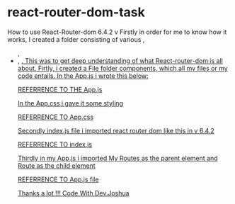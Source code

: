 # react-router-dom-task
How to use React-Router-dom 6.4.2 v
Firstly in order for me to know how it works, I created a folder consisting of various <Links>, <ul>, <li>, <a href="">.
This was to get deep understanding of what React-router-dom is all about.
Firtly, i created a File folder components, which all my files or my code entails.
In the App.js i wrote this below:

REFERRENCE TO THE App.js

In the App.css i gave it some styling

REFERRENCE TO App.css

Secondly index.js file i imported react router dom like this in v 6.4.2 

REFERRENCE TO index.js

Thirdly in my App.js i imported My Routes as the parent element and Route as the child element 

REFERRENCE TO App.js file 


Thanks a lot !!!
Code With Dev.Joshua
